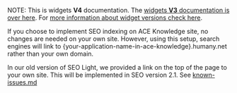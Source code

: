 NOTE: This is widgets **V4** documentation. The [widgets **V3** documentation is over here](https://github.com/Humany/humany-docs/tree/v3/seo). For [more information about widget versions check here](https://github.com/Humany/humany-docs/blob/master/widgets/versions.md).

If you choose to implement SEO indexing on ACE Knowledge site, no changes are needed on your own site.
However, using this setup, search engines will link to {your-application-name-in-ace-knowledge}.humany.net rather than your own domain.

In our old version of SEO Light, we provided a link on the top of the page to your own site. This will be implemented in SEO version 2.1. See [known-issues.md](known-issues.md)  
